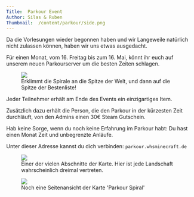 ```yaml
---
Title:	Parkour Event
Author:	Silas & Ruben
Thumbnail:	/content/parkour/side.png
---
```


<section>
<p>
Da die Vorlesungen wieder begonnen haben und wir Langeweile natürlich nicht zulassen können, 
haben wir uns etwas ausgedacht.
</p>
<p>
Für einen Monat, vom 16. Freitag bis zum 16. Mai, könnt ihr euch auf unserem neuen Parkourserver um die besten Zeiten schlagen.
</p>
</section>
<figure>
	<img src="/content/parkour/start.png"/>
	<figcaption>
	Erklimmt die Spirale an die Spitze der Welt, und dann auf die Spitze der Bestenliste!
	</figcaption>
</figure>
<section>
<p>
Jeder Teilnehmer erhält am Ende des Events ein einzigartiges Item.
</p>
<p>
Zusätzlich dazu erhält die Person, die den Parkour in der kürzesten Zeit durchläuft, von den Admins einen 30€ Steam Gutschein.
</p>
</section>
<section>
<p>
Hab keine Sorge, wenn du noch keine Erfahrung im Parkour habt: Du hast einen Monat Zeit und unbegrenzte Anläufe.
</p>
<p>
Unter dieser Adresse kannst du dich verbinden: <code>parkour.whsminecraft.de</code>
</p>
</section>
<figure>
<img src="/content/parkour/path.png"/>
<figcaption>Einer der vielen Abschnitte der Karte. Hier ist jede Landschaft wahrscheinlich dreimal vertreten.</figcaption>
</figure>
<figure>
<img src="/content/parkour/side.png"/>
<figcaption>Noch eine Seitenansicht der Karte 'Parkour Spiral'</figcaption>
</figure>
